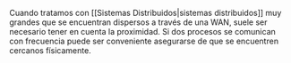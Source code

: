 Cuando tratamos con [[Sistemas Distribuidos|sistemas distribuidos]] muy grandes que se encuentran dispersos a través de una WAN, suele ser necesario tener en cuenta la proximidad. Si dos procesos se comunican con frecuencia puede ser conveniente asegurarse de que se encuentren cercanos físicamente.